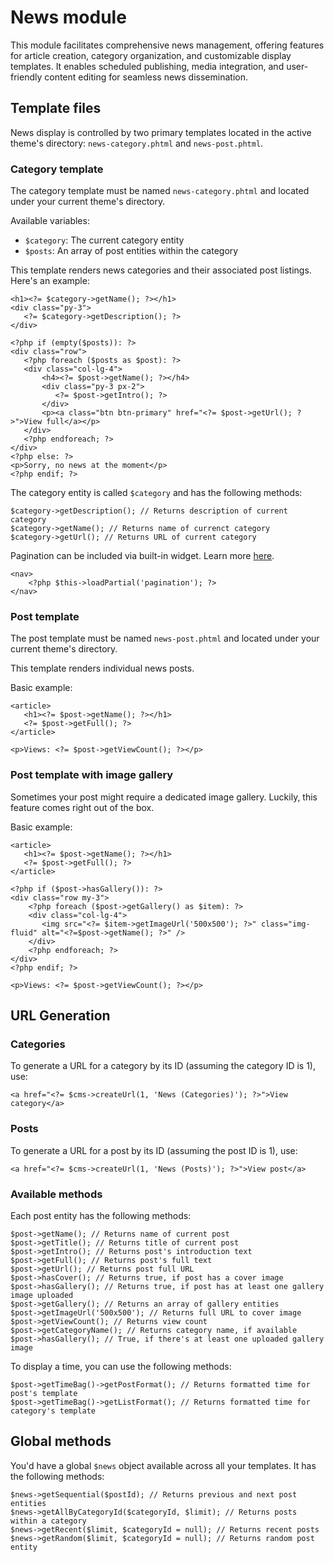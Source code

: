 News module
===========
This module facilitates comprehensive news management, offering features for article creation, category organization, and customizable display templates. It enables scheduled publishing, media integration, and user-friendly content editing for seamless news dissemination.

## Template files

News display is controlled by two primary templates located in the active theme's directory: `news-category.phtml` and `news-post.phtml`.

### Category template

The category template must be named `news-category.phtml` and located under your current theme's directory.

Available variables:
 * `$category`: The current category entity
 * `$posts`: An array of post entities within the category

This template renders news categories and their associated post listings. Here's an example:

    <h1><?= $category->getName(); ?></h1> 
    <div class="py-3">
       <?= $category->getDescription(); ?>
    </div>
    
    <?php if (empty($posts)): ?>
    <div class="row">
       <?php foreach ($posts as $post): ?>
       <div class="col-lg-4">
           <h4><?= $post->getName(); ?></h4>
           <div class="py-3 px-2">
              <?= $post->getIntro(); ?>
           </div>
           <p><a class="btn btn-primary" href="<?= $post->getUrl(); ?>">View full</a></p>
       </div>
       <?php endforeach; ?>
    </div>
    <?php else: ?>
    <p>Sorry, no news at the moment</p>
    <?php endif; ?>

The category entity is  called `$category` and has the following methods:

    $category->getDescription(); // Returns description of current category
    $category->getName(); // Returns name of currenct category
    $category->getUrl(); // Returns URL of current category

Pagination can be included via built-in widget. Learn more [here](https://bono.software/docs/pagination).

    <nav>
        <?php $this->loadPartial('pagination'); ?>
    </nav>

### Post template

The post template must be named `news-post.phtml` and located under your current theme's directory.

This template renders individual news posts.

Basic example:

    <article>
       <h1><?= $post->getName(); ?></h1>
       <?= $post->getFull(); ?>
    </article>
    
    <p>Views: <?= $post->getViewCount(); ?></p>

### Post template with image gallery

Sometimes your post might require a dedicated image gallery. Luckily, this feature comes right out of the box.

Basic example:

    <article>
       <h1><?= $post->getName(); ?></h1>
       <?= $post->getFull(); ?>
    </article>
     
    <?php if ($post->hasGallery()): ?>
    <div class="row my-3">
	    <?php foreach ($post->getGallery() as $item): ?>
	    <div class="col-lg-4">
	       <img src="<?= $item->getImageUrl('500x500'); ?>" class="img-fluid" alt="<?=$post->getName(); ?>" />
	    </div>
	    <?php endforeach; ?>
    </div>
    <?php endif; ?>
    
    <p>Views: <?= $post->getViewCount(); ?></p>

## URL Generation

### Categories
To generate a URL for a category by its ID (assuming the category ID is 1), use:

    <a href="<?= $cms->createUrl(1, 'News (Categories)'); ?>">View category</a>

### Posts
To generate a URL for a post by its ID (assuming the post ID is 1), use:

    <a href="<?= $cms->createUrl(1, 'News (Posts)'); ?>">View post</a>

### Available methods

Each post entity has the following methods:

    $post->getName(); // Returns name of current post
    $post->getTitle(); // Returns title of current post
    $post->getIntro(); // Returns post's introduction text
    $post->getFull(); // Returns post's full text
    $post->getUrl(); // Returns post full URL
    $post->hasCover(); // Returns true, if post has a cover image
    $post->hasGallery(); // Returns true, if post has at least one gallery image uploaded
    $post->getGallery(); // Returns an array of gallery entities
    $post->getImageUrl('500x500'); // Returns full URL to cover image
    $post->getViewCount(); // Returns view count
    $post->getCategoryName(); // Returns category name, if available
    $post->hasGallery(); // True, if there's at least one uploaded gallery image

To display a time, you can use the following methods:

    $post->getTimeBag()->getPostFormat(); // Returns formatted time for post's template
    $post->getTimeBag()->getListFormat(); // Returns formatted time for category's template

## Global methods

You'd have a global `$news` object available across all your templates. It has the following methods:

    $news->getSequential($postId); // Returns previous and next post entities
    $news->getAllByCategoryId($categoryId, $limit); // Returns posts within a category
    $news->getRecent($limit, $categoryId = null); // Returns recent posts
    $news->getRandom($limit, $categoryId = null); // Returns random post entity

